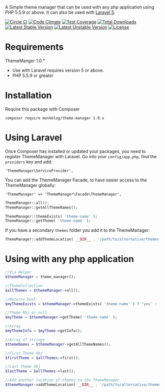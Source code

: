 A Simple theme manager that can be used with any php application using PHP 5.5.9 or above. It can also be used with [Laravel 5](http://laravel.com/).

[![Circle CI](https://circleci.com/gh/monkblog/theme-manager.svg?style=svg)](https://circleci.com/gh/monkblog/theme-manager)
[![Code Climate](https://codeclimate.com/github/monkblog/theme-manager/badges/gpa.svg)](https://codeclimate.com/github/monkblog/theme-manager)
[![Test Coverage](https://codeclimate.com/github/monkblog/theme-manager/badges/coverage.svg)](https://codeclimate.com/github/monkblog/theme-manager/coverage)
[![Total Downloads](https://poser.pugx.org/monkblog/theme-manager/d/total.svg)](https://packagist.org/packages/monkblog/theme-manager)
[![Latest Stable Version](https://poser.pugx.org/monkblog/theme-manager/v/stable.svg)](https://packagist.org/packages/monkblog/theme-manager)
[![Latest Unstable Version](https://poser.pugx.org/monkblog/theme-manager/v/unstable.svg)](https://packagist.org/packages/monkblog/theme-manager)
[![License](https://poser.pugx.org/monkblog/theme-manager/license.svg)](https://packagist.org/packages/monkblog/theme-manager)

# Requirements

ThemeManger 1.0.*
 - Use with Laravel requires version 5 or above.
 - PHP 5.5.9 or greater
 
# Installation

Require this package with Composer

```
composer require monkblog/theme-manager 1.0.x
```

# Using Laravel

Once Composer has installed or updated your packages, you need to register ThemeManager with Laravel. Go into your `config/app.php`, find the `providers` key and add:

```
'ThemeManager\ServiceProvider',
```

You can add the ThemeManager Facade, to have easier access to the ThemeManager globally:

```
'ThemeManager' => 'ThemeManager\Facade\ThemeManager',
```

```php
ThemeManager::all();
ThemeManager::getAllThemeNames();

ThemeManager::themeExists( 'theme-name' );
ThemeManager::getTheme( 'theme-name' );
```

If you have a secondary `themes` folder you add it to the ThemeManager:
```php
ThemeManager::addThemeLocation( __DIR__ . '/path/to/alternative/themes-folder' );
```

# Using with any php application

```php
//Via Helper
$themeManager = theme_manager();

//ThemeCollection
$allThemes = $themeManager->all();

//Returns bool
$myThemeExists = $themeManager->themeExists( 'theme-name' ) ? 'yes' : 'nope';

//Theme Obj or null
$myTheme = $themeManager->getTheme( 'theme-name' );

//Array
$myThemeInfo = $myTheme->getInfo();

//Array of strings
$themeNames = $themeManager->getAllThemeNames();

//First Theme Obj
$firstTheme = $allThemes->first();

//Last Theme Obj
$lastTheme = $allThemes->last();

//Add another location of themes to the ThemeManager
$themeManager->addThemeLocation( __DIR__ . '/path/to/alternative/themes-folder' );
```